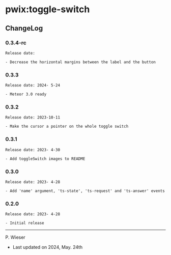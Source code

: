 # pwix:toggle-switch

## ChangeLog

### 0.3.4-rc

    Release date: 

    - Decrease the horizontal margins between the label and the button

### 0.3.3

    Release date: 2024- 5-24

    - Meteor 3.0 ready

### 0.3.2

    Release date: 2023-10-11

    - Make the cursor a pointer on the whole toggle switch

### 0.3.1

    Release date: 2023- 4-30

    - Add toggleSwitch images to README

### 0.3.0

    Release date: 2023- 4-28

    - Add 'name' argument, 'ts-state', 'ts-request' and 'ts-answer' events

### 0.2.0

    Release date: 2023- 4-28

    - Initial release

---
P. Wieser
- Last updated on 2024, May. 24th

